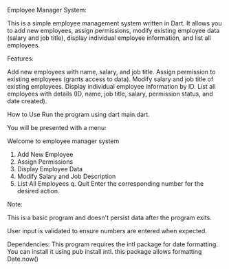 Employee Manager System:

This is a simple employee management system written in Dart. It allows you to add new employees, assign permissions, modify existing employee data (salary and job title), display individual employee information, and list all employees.

Features:

Add new employees with name, salary, and job title.
Assign permission to existing employees (grants access to data).
Modify salary and job title of existing employees.
Display individual employee information by ID.
List all employees with details (ID, name, job title, salary, permission status, and date created).

How to Use
Run the program using dart main.dart.

You will be presented with a menu:

 Welcome to employee manager system 

 1. Add New Employee
 2. Assign Permissions
 3. Display Employee Data
 4. Modify Salary and Job Description
 5. List All Employees
 q. Quit
Enter the corresponding number for the desired action.


Note:

This is a basic program and doesn't persist data after the program exits.

User input is validated to ensure numbers are entered when expected.

Dependencies:
This program requires the intl package for date formatting. You can install it using pub install intl. this package allows formatting Date.now() 